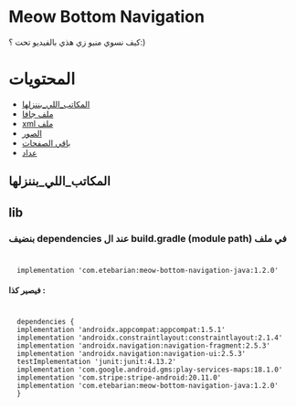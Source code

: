 # Meow Bottom Navigation
كيف نسوي منيو زي هذي بالفيديو تحت ؟:)

# المحتويات
* [المكاتب_اللي_بننزلها](#lib)
* [ملف جافا](#java)
* [xml ملف](#xml)
* [الصور](#xml)
* [باقي الصفحات](#pages)
* [عداد](#count)

## المكاتب_اللي_بننزلها


## lib
### بنضيف dependencies عند ال build.gradle (module path) في ملف
#
      implementation 'com.etebarian:meow-bottom-navigation-java:1.2.0'
#### فيصير كذا :
#
      dependencies {
      implementation 'androidx.appcompat:appcompat:1.5.1'
      implementation 'androidx.constraintlayout:constraintlayout:2.1.4'
      implementation 'androidx.navigation:navigation-fragment:2.5.3'
      implementation 'androidx.navigation:navigation-ui:2.5.3'
      testImplementation 'junit:junit:4.13.2'
      implementation 'com.google.android.gms:play-services-maps:18.1.0'
      implementation 'com.stripe:stripe-android:20.11.0'
      implementation 'com.etebarian:meow-bottom-navigation-java:1.2.0'
      }
  

